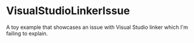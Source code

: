 # VisualStudioLinkerIssue
A toy example that showcases an issue with Visual Studio linker which I'm failing to explain.
